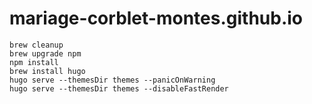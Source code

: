 # mariage-corblet-montes.github.io


```
brew cleanup
brew upgrade npm
npm install
brew install hugo
hugo serve --themesDir themes --panicOnWarning
hugo serve --themesDir themes --disableFastRender
```